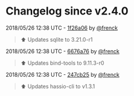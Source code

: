 # Changelog since v2.4.0

2018/05/26 12:38 UTC - [1f26a06](https://github.com/hassio-addons/addon-ssh/commit/1f26a06322b45dfb9197c0f497741ebc8cd4f81e) by [@frenck](https://github.com/frenck)
> :arrow_up: Updates sqlite to 3.21.0-r1 

2018/05/26 12:38 UTC - [6676a76](https://github.com/hassio-addons/addon-ssh/commit/6676a764e94c8095cababc80f2b9de2031a930b3) by [@frenck](https://github.com/frenck)
> :arrow_up: Updates bind-tools to 9.11.3-r0 

2018/05/26 12:38 UTC - [247cb25](https://github.com/hassio-addons/addon-ssh/commit/247cb25f534d0bf5d1b607eab7b04b62edab63d3) by [@frenck](https://github.com/frenck)
> :arrow_up: Updates hassio-cli to v1.3.1 

